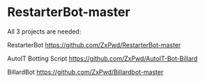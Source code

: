 # RestarterBot-master

All 3 projects are needed:

RestarterBot
https://github.com/ZxPwd/RestarterBot-master

AutoIT Botting Script
https://github.com/ZxPwd/AutoIT-Bot-Billard

BillardBot
https://github.com/ZxPwd/Billardbot-master
